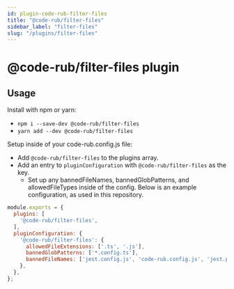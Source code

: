 ```yaml
---
id: plugin-code-rub-filter-files
title: "@code-rub/filter-files"
sidebar_label: "filter-files"
slug: "/plugins/filter-files"
---
```


# @code-rub/filter-files plugin

## Usage

Install with npm or yarn:
- `npm i --save-dev @code-rub/filter-files`
- `yarn add --dev @code-rub/filter-files`

Setup inside of your code-rub.config.js file:
- Add `@code-rub/filter-files` to the plugins array.
- Add an entry to `pluginConfiguration` with `@code-rub/filter-files` as the key.
  - Set up any bannedFileNames, bannedGlobPatterns, and allowedFileTypes inside of the config. Below is an example configuration, as used in this repository.

```javascript
module.exports = {
  plugins: [
    '@code-rub/filter-files',
  ],
  pluginConfiguration: {
    '@code-rub/filter-files': {
      allowedFileExtensions: ['.ts', '.js'],
      bannedGlobPatterns: ['*.config.ts'],
      bannedFileNames: ['jest.config.js', 'code-rub.config.js', 'jest.preset.js'],
    },
  },
};
```

